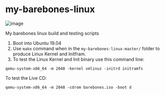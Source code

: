 # my-barebones-linux
![image](https://user-images.githubusercontent.com/21064622/135717759-275a0bc3-e919-4880-a8a5-32beb64a6e8a.png)

My barebones linux build and testing scripts

1. Boot into Ubuntu 19.04
2. Use `make` command when in the `my-barebones-linux-master/` folder to produce Linux Kernel and Initfram.
3. To test the Linux Kernel and Init binary use this command line:
```
qemu-system-x86_64 -m 2048 -kernel vmlinuz -initrd initramfs
```
To test the Live CD:
```
qemu-system-x86_64 -m 2048 -cdrom barebones.iso -boot d
```
